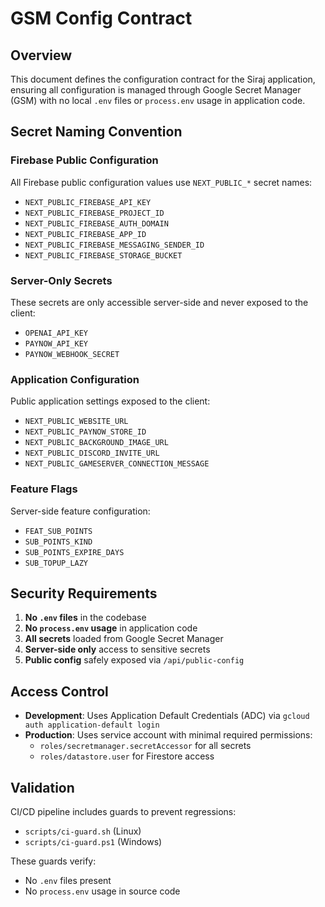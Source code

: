 # GSM Config Contract

## Overview
This document defines the configuration contract for the Siraj application, ensuring all configuration is managed through Google Secret Manager (GSM) with no local `.env` files or `process.env` usage in application code.

## Secret Naming Convention

### Firebase Public Configuration
All Firebase public configuration values use `NEXT_PUBLIC_*` secret names:
- `NEXT_PUBLIC_FIREBASE_API_KEY`
- `NEXT_PUBLIC_FIREBASE_PROJECT_ID`
- `NEXT_PUBLIC_FIREBASE_AUTH_DOMAIN`
- `NEXT_PUBLIC_FIREBASE_APP_ID`
- `NEXT_PUBLIC_FIREBASE_MESSAGING_SENDER_ID`
- `NEXT_PUBLIC_FIREBASE_STORAGE_BUCKET`

### Server-Only Secrets
These secrets are only accessible server-side and never exposed to the client:
- `OPENAI_API_KEY`
- `PAYNOW_API_KEY`
- `PAYNOW_WEBHOOK_SECRET`

### Application Configuration
Public application settings exposed to the client:
- `NEXT_PUBLIC_WEBSITE_URL`
- `NEXT_PUBLIC_PAYNOW_STORE_ID`
- `NEXT_PUBLIC_BACKGROUND_IMAGE_URL`
- `NEXT_PUBLIC_DISCORD_INVITE_URL`
- `NEXT_PUBLIC_GAMESERVER_CONNECTION_MESSAGE`

### Feature Flags
Server-side feature configuration:
- `FEAT_SUB_POINTS`
- `SUB_POINTS_KIND`
- `SUB_POINTS_EXPIRE_DAYS`
- `SUB_TOPUP_LAZY`

## Security Requirements

1. **No `.env` files** in the codebase
2. **No `process.env` usage** in application code
3. **All secrets** loaded from Google Secret Manager
4. **Server-side only** access to sensitive secrets
5. **Public config** safely exposed via `/api/public-config`

## Access Control

- **Development**: Uses Application Default Credentials (ADC) via `gcloud auth application-default login`
- **Production**: Uses service account with minimal required permissions:
  - `roles/secretmanager.secretAccessor` for all secrets
  - `roles/datastore.user` for Firestore access

## Validation

CI/CD pipeline includes guards to prevent regressions:
- `scripts/ci-guard.sh` (Linux)
- `scripts/ci-guard.ps1` (Windows)

These guards verify:
- No `.env` files present
- No `process.env` usage in source code
